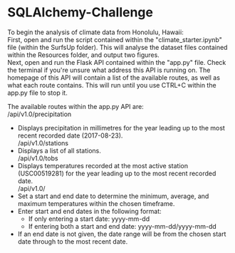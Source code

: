 # SQLAlchemy-Challenge

To begin the analysis of climate data from Honolulu, Hawaii:  
First, open and run the script contained within the "climate_starter.ipynb" file (within the SurfsUp folder). This will analyse the dataset files contained within the Resources folder, and output two figures.  
Next, open and run the Flask API contained within the "app.py" file. Check the terminal if you're unsure what address this API is running on. The homepage of this API will contain a list of the available routes, as well as what each route contains. This will run until you use CTRL+C within the app.py file to stop it.  
  
  
The available routes within the app.py API are:  
/api/v1.0/precipitation  
  - Displays precipitation in millimetres for the year leading up to the most recent recorded date (2017-08-23).  
/api/v1.0/stations  
  - Displays a list of all stations.  
/api/v1.0/tobs  
  - Displays temperatures recorded at the most active station (USC00519281) for the year leading up to the most recent recorded date.  
/api/v1.0/<start><end>  
  - Set a start and end date to determine the minimum, average, and maximum temperatures within the chosen timeframe.  
  - Enter start and end dates in the following format:  
    - If only entering a start date: yyyy-mm-dd  
    - If entering both a start and end date: yyyy-mm-dd/yyyy-mm-dd  
  - If an end date is not given, the date range will be from the chosen start date through to the most recent date.  
